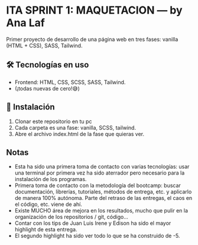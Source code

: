# ITA SPRINT 1: MAQUETACION — by Ana Laf
Primer proyecto de desarrollo de una página web en tres fases: vanilla (HTML + CSS), SASS, Tailwind.

## 🛠 Tecnologías en uso
- Frontend: HTML, CSS, SCSS, SASS, Tailwind.
- (¡todas nuevas de cero!😅)

## 🚀 Instalación
1. Clonar este repositorio en tu pc
2. Cada carpeta es una fase: vanilla, SCSS, tailwind.
3. Abre el archivo index.html de la fase que quieras ver.

## Notas
- Esta ha sido una primera toma de contacto con varias tecnologías: usar una terminal por primera vez ha sido aterrador pero necesario para la instalación de los programas.
- Primera toma de contacto con la metodología del bootcamp: buscar documentación, librerías, tutoriales, métodos de entrega, etc. y aplicarlo de manera 100% autónoma. Parte del retraso de las entregas, el caos en el código, etc. viene de ahí. 
- Existe MUCHO área de mejora en los resultados, mucho que pulir en la organización de los repositorios / git, código...
- Contar con los tips de Juan Luis Irene y Edison ha sido el mayor highlight de esta entrega.
- El segundo highlight ha sido ver todo lo que se ha construido de -5.

